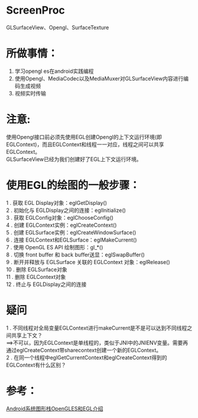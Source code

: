 # ScreenProc
GLSurfaceView、Opengl、SurfaceTexture

# 所做事情：
1) 学习opengl es在android实践编程
2) 使用Opengl、MediaCodec以及MediaMuxer对GLSurfaceView内容进行编码生成视频
3) 视频实时传输

# 注意:
使用Opengl接口前必须先使用EGL创建Opengl的上下文运行环境(即EGLContext)，而且EGLContext和线程一一对应，线程之间可以共享EGLContext。  
GLSurfaceView已经为我们创建好了EGL上下文运行环境。

# 使用EGL的绘图的一般步骤：
1 .  获取 EGL Display对象：eglGetDisplay()  
2 .  初始化与 EGLDisplay之间的连接：eglInitialize()  
3 .  获取 EGLConfig对象：eglChooseConfig()  
4 .  创建 EGLContext实例：eglCreateContext()  
5 .  创建 EGLSurface实例：eglCreateWindowSurface()  
6 .  连接 EGLContext和EGLSurface：eglMakeCurrent()  
7 .  使用 OpenGL ES API 绘制图形：gl_*()  
8 .  切换 front buffer 和 back buffer送显：eglSwapBuffer()  
9 .  断开并释放与 EGLSurface 关联的 EGLContext 对象：eglRelease()  
10 . 删除 EGLSurface对象  
11 . 删除 EGLContext对象  
12 . 终止与 EGLDisplay之间的连接  

# 疑问
1 . 不同线程对全局变量EGLContext进行makeCurrent是不是可以达到不同线程之间共享上下文？  
==>不可以，因为EGLContext是单线程的，类似于JNI中的JNIENV变量。需要再通过eglCreateContext带sharecontext创建一个新的EGLContext。  
2 . 在同一个线程中eglGetCurrentContext和eglCreateContext得到的EGLContext有什么区别？

# 参考：
[Android系统图形栈OpenGLES和EGL介绍](https://woshijpf.github.io/android/2017/09/04/Android%E7%B3%BB%E7%BB%9F%E5%9B%BE%E5%BD%A2%E6%A0%88OpenGLES%E5%92%8CEGL%E4%BB%8B%E7%BB%8D.html)
